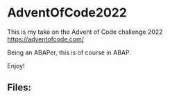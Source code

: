 # AdventOfCode2022
This is my take on the Advent of Code challenge 2022 https://adventofcode.com/

Being an ABAPer, this is of course in ABAP.

Enjoy!


## Files:
